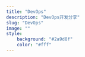 ```yaml
---
title: "DevOps"
description: "DevOps开发分享"
slug: "DevOps"
image: ""
style:
    background: "#2a9d8f"
    color: "#fff"
---
```


